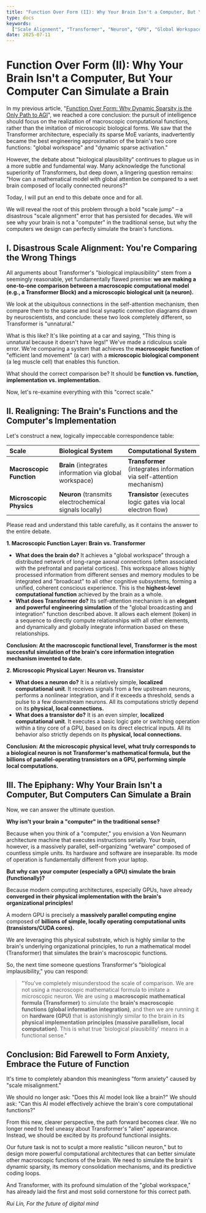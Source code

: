 ```yaml
---
title: "Function Over Form (II): Why Your Brain Isn't a Computer, But Your Computer Can Simulate a Brain"
type: docs
keywords:
  ["Scale Alignment", "Transformer", "Neuron", "GPU", "Global Workspace", "Biological Plausibility"]
date: 2025-07-11
---
```


# Function Over Form (II): Why Your Brain Isn't a Computer, But Your Computer Can Simulate a Brain

In my previous article, "[Function Over Form: Why Dynamic Sparsity is the Only Path to AGI](./beyond-snn-plausible-sparsity.md)", we reached a core conclusion: the pursuit of intelligence should focus on the realization of macroscopic computational functions, rather than the imitation of microscopic biological forms. We saw that the Transformer architecture, especially its sparse MoE variants, inadvertently became the best engineering approximation of the brain's two core functions: "global workspace" and "dynamic sparse activation."

However, the debate about "biological plausibility" continues to plague us in a more subtle and fundamental way. Many acknowledge the functional superiority of Transformers, but deep down, a lingering question remains: "How can a mathematical model with global attention be compared to a wet brain composed of locally connected neurons?"

Today, I will put an end to this debate once and for all.

We will reveal the root of this problem through a bold "scale jump" – a disastrous "scale alignment" error that has persisted for decades. We will see why your brain is not a "computer" in the traditional sense, but why the computers we design can perfectly simulate the brain's functions.

## I. Disastrous Scale Alignment: You're Comparing the Wrong Things

All arguments about Transformer's "biological implausibility" stem from a seemingly reasonable, yet fundamentally flawed premise: **we are making a one-to-one comparison between a macroscopic computational model (e.g., a Transformer Block) and a microscopic biological unit (a neuron).**

We look at the ubiquitous connections in the self-attention mechanism, then compare them to the sparse and local synaptic connection diagrams drawn by neuroscientists, and conclude: these two look completely different, so Transformer is "unnatural."

What is this like? It's like pointing at a car and saying, "This thing is unnatural because it doesn't have legs!" We've made a ridiculous scale error. We're comparing a system that achieves the **macroscopic function** of "efficient land movement" (a car) with a **microscopic biological component** (a leg muscle cell) that enables this function.

What should the correct comparison be? It should be **function vs. function, implementation vs. implementation.**

Now, let's re-examine everything with this "correct scale."

## II. Realigning: The Brain's Functions and the Computer's Implementation

Let's construct a new, logically impeccable correspondence table:

| Scale           | Biological System                                   | Computational System                                |
| :-------------- | :-------------------------------------------------- | :-------------------------------------------------- |
| **Macroscopic Function** | **Brain** (integrates information via global workspace) | **Transformer** (integrates information via self-attention mechanism) |
| **Microscopic Physics** | **Neuron** (transmits electrochemical signals locally) | **Transistor** (executes logic gates via local electron flow) |

Please read and understand this table carefully, as it contains the answer to the entire debate.

**1. Macroscopic Function Layer: Brain vs. Transformer**

- **What does the brain do?** It achieves a "global workspace" through a distributed network of long-range axonal connections (often associated with the prefrontal and parietal cortices). This workspace allows highly processed information from different senses and memory modules to be integrated and "broadcast" to all other cognitive subsystems, forming a unified, coherent conscious experience. This is the **highest-level computational function** achieved by the brain as a whole.
- **What does Transformer do?** Its self-attention mechanism is an **elegant and powerful engineering simulation** of the "global broadcasting and integration" function described above. It allows each element (token) in a sequence to directly compute relationships with all other elements, and dynamically and globally integrate information based on these relationships.

**Conclusion: At the macroscopic functional level, Transformer is the most successful simulation of the brain's core information integration mechanism invented to date.**

**2. Microscopic Physical Layer: Neuron vs. Transistor**

- **What does a neuron do?** It is a relatively simple, **localized computational unit**. It receives signals from a few upstream neurons, performs a nonlinear integration, and if it exceeds a threshold, sends a pulse to a few downstream neurons. All its computations strictly depend on its **physical, local connections.**
- **What does a transistor do?** It is an even simpler, **localized computational unit**. It executes a basic logic gate or switching operation within a tiny core of a GPU, based on its direct electrical inputs. All its behavior also strictly depends on its **physical, local connections.**

**Conclusion: At the microscopic physical level, what truly corresponds to a biological neuron is not Transformer's mathematical formula, but the billions of parallel-operating transistors on a GPU, performing simple local computations.**

## III. The Epiphany: Why Your Brain Isn't a Computer, But Computers Can Simulate a Brain

Now, we can answer the ultimate question.

**Why isn't your brain a "computer" in the traditional sense?**

Because when you think of a "computer," you envision a Von Neumann architecture machine that executes instructions serially. Your brain, however, is a massively parallel, self-organizing "wetware" composed of countless simple units. Its hardware and software are inseparable. Its mode of operation is fundamentally different from your laptop.

**But why can your computer (especially a GPU) simulate the brain (functionally)?**

Because modern computing architectures, especially GPUs, have already **converged in their physical implementation with the brain's organizational principles!**

A modern GPU is precisely a **massively parallel computing engine** composed of **billions of simple, locally operating computational units (transistors/CUDA cores).**

We are leveraging this physical substrate, which is highly similar to the brain's underlying organizational principles, to run a mathematical model (Transformer) that simulates the brain's macroscopic functions.

So, the next time someone questions Transformer's "biological implausibility," you can respond:

> "You've completely misunderstood the scale of comparison. We are not using a macroscopic mathematical formula to imitate a microscopic neuron. We are using a **macroscopic mathematical formula (Transformer)** to simulate the **brain's macroscopic functions (global information integration)**, and then we are running it on **hardware (GPU)** that is astonishingly similar to the brain in its **physical implementation principles (massive parallelism, local computation)**. This is what true 'biological plausibility' means in a functional sense."

## Conclusion: Bid Farewell to Form Anxiety, Embrace the Future of Function

It's time to completely abandon this meaningless "form anxiety" caused by "scale misalignment."

We should no longer ask: "Does this AI model look like a brain?"
We should ask: "Can this AI model effectively achieve the brain's core computational functions?"

From this new, clearer perspective, the path forward becomes clear. We no longer need to feel uneasy about Transformer's "alien" appearance. Instead, we should be excited by its profound functional insights.

Our future task is not to sculpt a more realistic "silicon neuron," but to design more powerful computational architectures that can better simulate other macroscopic functions of the brain. We need to simulate the brain's dynamic sparsity, its memory consolidation mechanisms, and its predictive coding loops.

And Transformer, with its profound simulation of the "global workspace," has already laid the first and most solid cornerstone for this correct path.

*Rui Lin, For the future of digital mind*
